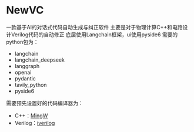 # NewVC
一款基于AI的对话式代码自动生成与纠正软件
主要是对于物理计算C++和电路设计Verilog代码的自动修正
底层使用Langchain框架，ui使用pyside6
需要的python包为：
 - langchain
 - langchain_deepseek
 - langgraph
 - openai
 - pydantic
 - tavily_python
 - pyside6
   
需要预先设置好的代码编译器为：
 - C++：[MingW](https://github.com/niXman/mingw-builds-binaries)
 - Verilog：[iverilog](https://github.com/steveicarus/iverilog)
